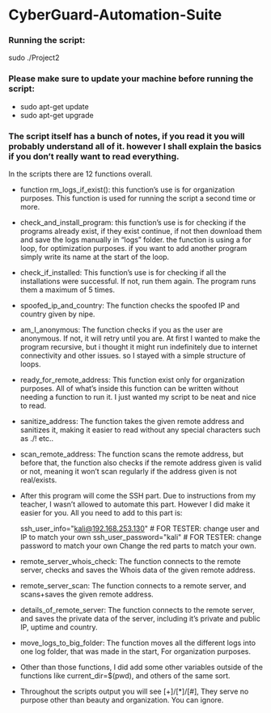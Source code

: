 # CyberGuard-Automation-Suite

### Running the script:
sudo ./Project2

### Please make sure to update your machine before running the script:

-	sudo apt-get update
-	sudo apt-get upgrade


### The script itself has a bunch of notes, if you read it you will probably understand all of it. however I shall explain the basics if you don’t really want to read everything.

In the scripts there are 12 functions overall.

* function rm_logs_if_exist(): this function’s use is for organization purposes. This function is used for running the script a second time or more.

* check_and_install_program: this function’s use is for checking if the programs already exist, if they exist continue, if not then download them and save the logs manually in “logs” folder. the function is using a for loop, for optimization purposes. if you want to add another program simply write its name at the start of the loop.

* check_if_installed: This function’s use is for checking if all the installations were successful. If not, run them again. The program runs them a maximum of 5 times.

* spoofed_ip_and_country:  The function checks the spoofed IP and country given by nipe.

* am_I_anonymous: The function checks if you as the user are anonymous. If not, it will retry until you are. At first I wanted to make the program recursive, but i thought it might run indefinitely due to internet connectivity and other issues. so I stayed with a simple structure of loops.

* ready_for_remote_address: This function exist only for organization purposes. All of what’s inside this function can be written without needing a function to run it. I just wanted my script to be neat and nice to read.

* sanitize_address: The function takes the given remote address and sanitizes it, making it easier to read without any special characters such as ./! etc..

* scan_remote_address: The function scans the remote address, but before that, the function also checks if the remote address given is valid or not, meaning it won’t scan regularly if the address given is not real/exists.

* After this program will come the SSH part. Due to instructions from my teacher, I wasn’t allowed to automate this part. However I did make it easier for you. All you need to add to this part is:

  ssh_user_info="kali@192.168.253.130" # FOR TESTER: change user and IP to match your own
  ssh_user_password="kali" # FOR TESTER: change password to match your own
  Change the red parts to match your own.

* remote_server_whois_check: The function connects to the remote server, checks and saves the Whois data of the given remote address.

* remote_server_scan: The function connects to a remote server, and scans+saves the given remote address.

* details_of_remote_server: The function connects to the remote server, and saves the private data of the server, including it’s private and public IP, uptime and country.

* move_logs_to_big_folder: The function moves all the different logs into one log folder, that was made in the start, For organization purposes.

* Other than those functions, I did add some other variables outside of the functions like current_dir=$(pwd), and others of the same sort.

* Throughout the scripts output you will see [+]/[*]/[#], They serve no purpose other than beauty and organization. You can ignore.



